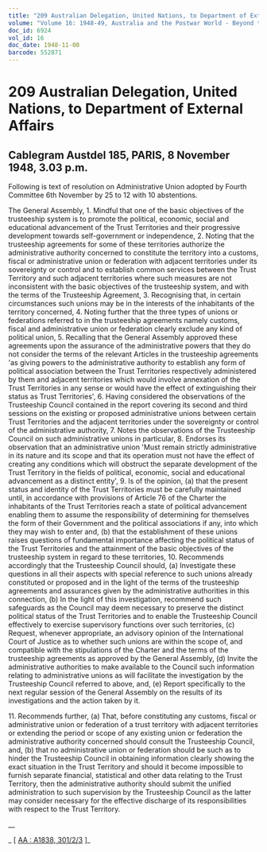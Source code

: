 ```yaml
---
title: "209 Australian Delegation, United Nations, to Department of External Affairs"
volume: "Volume 16: 1948-49, Australia and the Postwar World - Beyond the Region"
doc_id: 6924
vol_id: 16
doc_date: 1948-11-08
barcode: 552871
---
```


# 209 Australian Delegation, United Nations, to Department of External Affairs

## Cablegram Austdel 185, PARIS, 8 November 1948, 3.03 p.m.

Following is text of resolution on Administrative Union adopted by Fourth Committee 6th November by 25 to 12 with 10 abstentions.

The General Assembly, 1. Mindful that one of the basic objectives of the trusteeship system is to promote the political, economic, social and educational advancement of the Trust Territories and their progressive development towards self-government or independence, 2. Noting that the trusteeship agreements for some of these territories authorize the administrative authority concerned to constitute the territory into a customs, fiscal or administrative union or federation with adjacent territories under its sovereignty or control and to establish common services between the Trust Territory and such adjacent territories where such measures are not inconsistent with the basic objectives of the trusteeship system, and with the terms of the Trusteeship Agreement, 3. Recognising that, in certain circumstances such unions may be in the interests of the inhabitants of the territory concerned, 4. Noting further that the three types of unions or federations referred to in the trusteeship agreements namely customs, fiscal and administrative union or federation clearly exclude any kind of political union, 5. Recalling that the General Assembly approved these agreements upon the assurance of the administrative powers that they do not consider the terms of the relevant Articles in the trusteeship agreements 'as giving powers to the administrative authority to establish any form of political association between the Trust Territories respectively administered by them and adjacent territories which would involve annexation of the Trust Territories in any sense or would have the effect of extinguishing their status as Trust Territories', 6. Having considered the observations of the Trusteeship Council contained in the report covering its second and third sessions on the existing or proposed administrative unions between certain Trust Territories and the adjacent territories under the sovereignty or control of the administrative authority, 7. Notes the observations of the Trusteeship Council on such administrative unions in particular, 8. Endorses its observation that an administrative union 'Must remain strictly administrative in its nature and its scope and that its operation must not have the effect of creating any conditions which will obstruct the separate development of the Trust Territory in the fields of political, economic, social and educational advancement as a distinct entity', 9. Is of the opinion, (a) that the present status and identity of the Trust Territories must be carefully maintained until, in accordance with provisions of Article 76 of the Charter the inhabitants of the Trust Territories reach a state of political advancement enabling them to assume the responsibility of determining for themselves the form of their Government and the political associations if any, into which they may wish to enter and, (b) that the establishment of these unions raises questions of fundamental importance affecting the political status of the Trust Territories and the attainment of the basic objectives of the trusteeship system in regard to these territories, 10. Recommends accordingly that the Trusteeship Council should, (a) Investigate these questions in all their aspects with special reference to such unions already constituted or proposed and in the light of the terms of the trusteeship agreements and assurances given by the administrative authorities in this connection, (b) In the light of this investigation, recommend such safeguards as the Council may deem necessary to preserve the distinct political status of the Trust Territories and to enable the Trusteeship Council effectively to exercise supervisory functions over such territories, (c) Request, whenever appropriate, an advisory opinion of the International Court of Justice as to whether such unions are within the scope of, and compatible with the stipulations of the Charter and the terms of the trusteeship agreements as approved by the General Assembly, (d) Invite the administrative authorities to make available to the Council such information relating to administrative unions as will facilitate the investigation by the Trusteeship Council referred to above, and, (e) Report specifically to the next regular session of the General Assembly on the results of its investigations and the action taken by it.

11\. Recommends further, (a) That, before constituting any customs, fiscal or administrative union or federation of a trust territory with adjacent territories or extending the period or scope of any existing union or federation the administrative authority concerned should consult the Trusteeship Council, and, (b) that no administrative union or federation should be such as to hinder the Trusteeship Council in obtaining information clearly showing the exact situation in the Trust Territory and should it become impossible to furnish separate financial, statistical and other data relating to the Trust Territory, then the administrative authority should submit the unified administration to such supervision by the Trusteeship Council as the latter may consider necessary for the effective discharge of its responsibilities with respect to the Trust Territory.

__

_ [ [AA : A1838, 301/2/3](http://www.naa.gov.au/cgi-bin/Search?O=I&Number=552871) ]_
